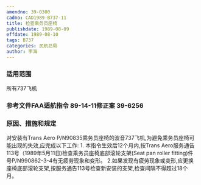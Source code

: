 ```yaml
---
amendno: 39-0300
cadno: CAD1989-B737-11
title: 检查乘务员座椅
publishdate: 1989-08-09
effdate: 1989-08-10
tags: B737
categories: 民航总局
author: 李海
---
```


### 适用范围 
所有737飞机

### 参考文件FAA适航指令 89-14-11修正案 39-6256

### 原因、措施和规定 
对安装有Trans Aero P/N90835乘务员座椅的波音737飞机,为避免乘务员座椅可能出现的失效,应完成以下工作: 
1.
本指令生效后12个月内,按Trans Aero服务通告113号（1989年5月11日)检查乘务员座椅底部滚轮支架(Seat pan roller fitting)件号P/N990862-3-4有无疲劳现象和变形。
    2.如果发现有疲劳现象或变形,应更换座椅底部滚轮支架,按服务通告113号检查新安装的支架,检查间隔不得超过18个月。

